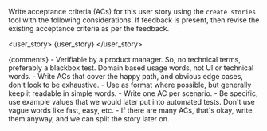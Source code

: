 Write acceptance criteria (ACs) for this user story using the `create stories` tool with the following considerations. If feedback is present, then revise the existing acceptance criteria as per the feedback.

<user_story>
{user_story}
</user_story>

<feedback>
{comments}
</feedback>

<considerations>
- Verifiable by a product manager. So, no technical terms, preferably a blackbox test. Domain based usage words, not UI or technical words.
- Write ACs that cover the happy path, and obvious edge cases, don't look to be exhaustive.
- Use <Given> <when> <then> as format where possible, but generally keep it readable in simple words.
- Write one AC per scenario.
- Be specific, use example values that we would later put into automated tests. Don't use vague words like fast, easy, etc.
- If there are many ACs, that's okay, write them anyway, and we can split the story later on.
</considerations>
